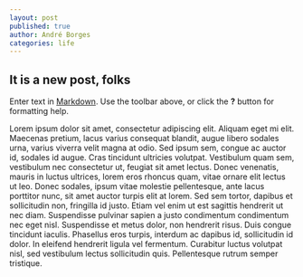 ```yaml
---
layout: post
published: true
author: André Borges
categories: life
---
```


## It is a new post, folks

Enter text in [Markdown](http://daringfireball.net/projects/markdown/). Use the toolbar above, or click the **?** button for formatting help.

Lorem ipsum dolor sit amet, consectetur adipiscing elit. Aliquam eget mi elit. Maecenas pretium, lacus varius consequat blandit, augue libero sodales urna, varius viverra velit magna at odio. Sed ipsum sem, congue ac auctor id, sodales id augue. Cras tincidunt ultricies volutpat. Vestibulum quam sem, vestibulum nec consectetur ut, feugiat sit amet lectus. Donec venenatis, mauris in luctus ultrices, lorem eros rhoncus quam, vitae ornare elit lectus ut leo. Donec sodales, ipsum vitae molestie pellentesque, ante lacus porttitor nunc, sit amet auctor turpis elit at lorem. Sed sem tortor, dapibus et sollicitudin non, fringilla id justo. Etiam vel enim ut est sagittis hendrerit ut nec diam. Suspendisse pulvinar sapien a justo condimentum condimentum nec eget nisl. Suspendisse et metus dolor, non hendrerit risus. Duis congue tincidunt iaculis. Phasellus eros turpis, interdum ac dapibus id, sollicitudin id dolor. In eleifend hendrerit ligula vel fermentum. Curabitur luctus volutpat nisl, sed vestibulum lectus sollicitudin quis. Pellentesque rutrum semper tristique. 